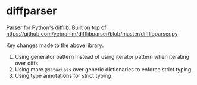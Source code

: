 # diffparser

Parser for Python's difflib. Built on top of https://github.com/yebrahim/difflibparser/blob/master/difflibparser.py

Key changes made to the above library:

1. Using generator pattern instead of using iterator pattern when iterating over diffs
2. Using more `@dataclass` over generic dictionaries to enforce strict typing
3. Using type annotations for strict typing
